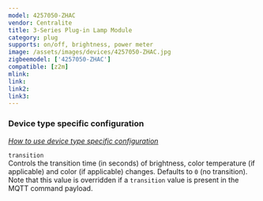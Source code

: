 ```yaml
---
model: 4257050-ZHAC
vendor: Centralite
title: 3-Series Plug-in Lamp Module
category: plug
supports: on/off, brightness, power meter
image: /assets/images/devices/4257050-ZHAC.jpg
zigbeemodel: ['4257050-ZHAC']
compatible: [z2m]
mlink: 
link: 
link2: 
link3: 
---
```

### Device type specific configuration
*[How to use device type specific configuration](https://www.zigbee2mqtt.io/information/configuration)*


`transition`   
Controls the transition time (in seconds) of brightness,
color temperature (if applicable) and color (if applicable) changes. Defaults to `0` (no transition).
Note that this value is overridden if a `transition` value is present in the MQTT command payload. 
